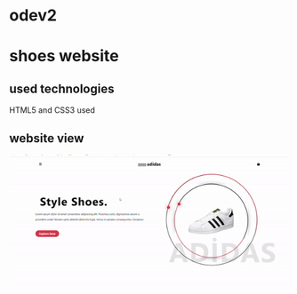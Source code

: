 # odev2
<h1> shoes website </h1>

<h2>used technologies</h2>

<p> HTML5 and CSS3 used</p>

<h2>website view</h2>

![](shoes1.gif)